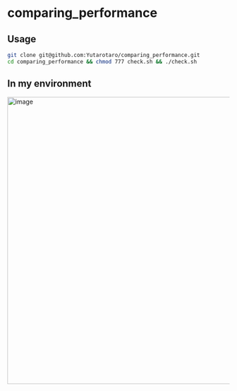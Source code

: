 # comparing_performance

## Usage

```bash
git clone git@github.com:Yutarotaro/comparing_performance.git
cd comparing_performance && chmod 777 check.sh && ./check.sh
```

## In my environment
<img width="652" alt="image" src="https://user-images.githubusercontent.com/53333096/174430568-f4008bd2-a0c5-449d-872d-1d3814b94795.png">
